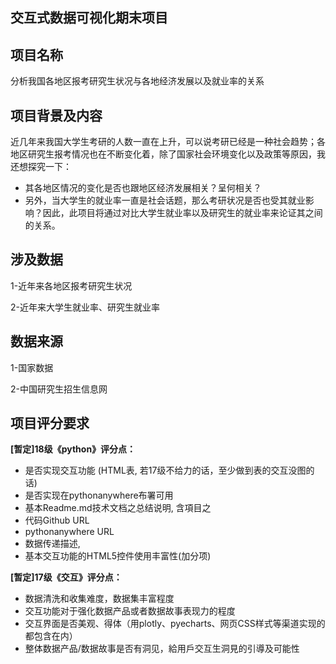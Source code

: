## 交互式数据可视化期末项目
## 项目名称
   分析我国各地区报考研究生状况与各地经济发展以及就业率的关系
   
## 项目背景及内容
近几年来我国大学生考研的人数一直在上升，可以说考研已经是一种社会趋势；各地区研究生报考情况也在不断变化着，除了国家社会环境变化以及政策等原因，我还想探究一下：
* 其各地区情况的变化是否也跟地区经济发展相关？呈何相关？
* 另外，当大学生的就业率一直是社会话题，那么考研状况是否也受其就业影响？因此，此项目将通过对比大学生就业率以及研究生的就业率来论证其之间的关系。

## 涉及数据
1-近年来各地区报考研究生状况

2-近年来大学生就业率、研究生就业率

## 数据来源
1-国家数据

2-中国研究生招生信息网

## 项目评分要求
**[暂定]18级《python》评分点：**
* 是否实现交互功能 (HTML表, 若17级不给力的话，至少做到表的交互没图的话)
* 是否实现在pythonanywhere布署可用
* 基本Readme.md技术文档之总结说明, 含項目之
* 代码Github URL
* pythonanywhere URL
* 数据传递描述, 
* 基本交互功能的HTML5控件使用丰富性(加分项)

**[暂定]17级《交互》评分点：**
* 数据清洗和收集难度，数据集丰富程度
* 交互功能对于强化数据产品或者数据故事表现力的程度
* 交互界面是否美观、得体（用plotly、pyecharts、网页CSS样式等渠道实现的都包含在内）
* 整体数据产品/数据故事是否有洞见，給用戶交互生洞見的引導及可能性

